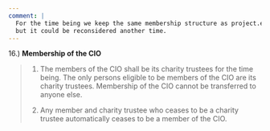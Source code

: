 ```yaml
---
comment: |
  For the time being we keep the same membership structure as project.earth;
  but it could be reconsidered another time.
---
```


16.) **Membership of the CIO**

> 1. The members of the CIO shall be its charity trustees for the time being.
>    The only persons eligible to be members of the CIO are its charity
>    trustees. Membership of the CIO cannot be transferred to anyone else.
>
> 2. Any member and charity trustee who ceases to be a charity trustee
>    automatically ceases to be a member of the CIO.

